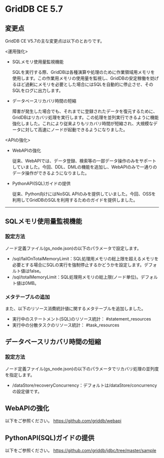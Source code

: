 # GridDB CE 5.7

## 変更点

GridDB CE V5.7の主な変更点は以下のとおりです。

<運用強化>

- SQLメモリ使用量監視機能

    SQLを実行する際、GridDBは各種演算や処理のために作業領域用メモリを使用します。この作業用メモリの使用量を監視し、GridDBの安定稼働を妨げるほど過剰にメモリを必要とした場合にはSQLを自動的に停止させ、そのSQLをログに出力します。

- データベースリカバリ時間の短縮

    障害が発生した場合でも、それまでに登録されたデータを復元するために、GridDBはリカバリ処理を実行します。この処理を並列実行できるように機能強化しました。これにより従来よりもリカバリ時間が短縮され、大規模なデータに対して高速にノードが起動できるようになりました。

<APIの強化>

- WebAPIの強化

    従来、WebAPIでは、データ登録、検索等の一部データ操作のみをサポートしていました。今回、DDL、DMLの機能を追加し、WebAPIのみで一通りのデータ操作ができるようになりました。

- PythonAPI(SQL)ガイドの提供

    従来、Python向けにはNoSQL APIのみを提供していました。今回、OSSを利用してGridDBのSQLを利用するためのガイドを提供しました。

---

## SQLメモリ使用量監視機能

### 設定方法

ノード定義ファイル(gs_node.json)の以下のパラメータで設定します。

  * /sql/failOnTotalMemoryLimit：SQL処理用メモリの総上限を超えるメモリを必要とする場合にSQLの実行を強制停止するかどうかを設定します。デフォルト値はfalse。
  * /sql/totalMemoryLimit：SQL処理用メモリの総上限(ノード単位)。デフォルト値は0MB。

### メタテーブルの追加

また、以下のリソース消費統計値に関するメタテーブルを追加しました。
- 実行中のステートメント(SQL)のリソース統計： #statement_resources
- 実行中の分散タスクのリソース統計： #task_resources

## データベースリカバリ時間の短縮

### 設定方法

ノード定義ファイル(gs_node.json)の以下のパラメータでリカバリ処理の並列度を指定します。

  * /dataStore/recoveryConcurrency：デフォルトは/dataStore/concurrencyの設定値です。


## WebAPIの強化

以下をご参照ください。
https://github.com/griddb/webapi

## PythonAPI(SQL)ガイドの提供

以下をご参照ください。
https://github.com/griddb/jdbc/tree/master/sample
